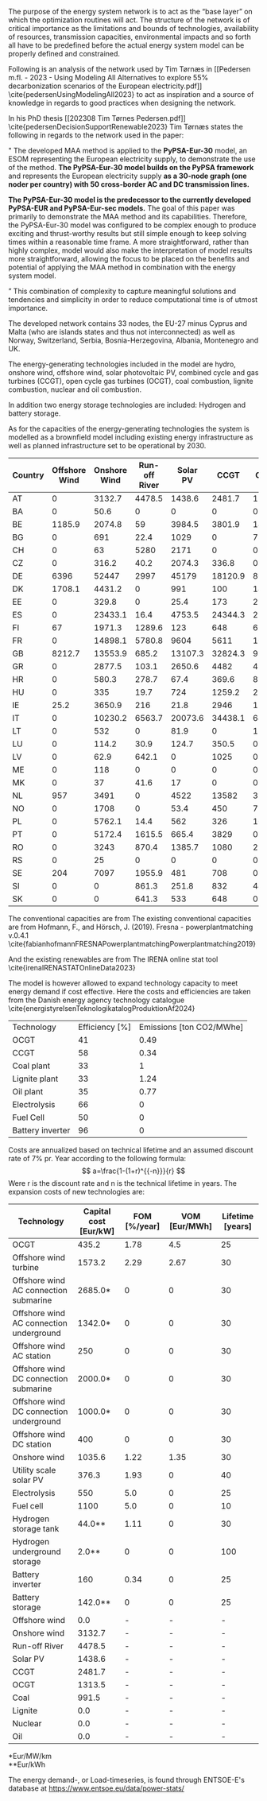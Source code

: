 The purpose of the energy system network is to act as the “base layer” on which the optimization routines will act. The structure of the network is of critical importance as the limitations and bounds of technologies, availability of resources, transmission capacities, environmental impacts and so forth all have to be predefined before the actual energy system model can be properly defined and constrained.

Following is an analysis of the network used by Tim Tørnæs in [[Pedersen m.fl. - 2023 - Using Modeling All Alternatives to explore 55% decarbonization scenarios of the European electricity.pdf]]
\cite{pedersenUsingModelingAll2023}
to act as inspiration and a source of knowledge in regards to good practices when designing the network.

In his PhD thesis [[202308 Tim Tørnes Pedersen.pdf]]
\cite{pedersenDecisionSupportRenewable2023}
Tim Tørnæs states the following in regards to the network used in the paper:

"
The developed MAA method is applied to the **PyPSA-Eur-30** model, an ESOM representing the European electricity supply, to demonstrate the use of the method. **The PyPSA-Eur-30 model builds on the PyPSA framework** and represents the European electricity supply **as a 30-node graph (one noder per country) with 50 cross-border AC and DC transmission lines.**

**The PyPSA-Eur-30 model is the predecessor to the currently developed PyPSA-EUR and PyPSA-Eur-sec models.** The goal of this paper was primarily to demonstrate the MAA method and its capabilities. Therefore, the PyPSA-Eur-30 model was configured to be complex enough to produce exciting and thrust-worthy results but still simple enough to keep solving times within a reasonable time frame. A more straightforward, rather than highly complex, model would also make the interpretation of model results more straightforward, allowing the focus to be placed on the benefits and potential of applying the MAA method in combination with the energy system model.

”
This combination of complexity to capture meaningful solutions and tendencies and simplicity in order to reduce computational time is of utmost importance.

The developed network contains 33 nodes, the EU-27 minus Cyprus and Malta (who are islands states and thus not interconnected) as well as Norway, Switzerland, Serbia, Bosnia-Herzegovina, Albania, Montenegro and UK.

The energy-generating technologies included in the model are hydro, onshore wind, offshore wind, solar photovoltaic PV, combined cycle and gas turbines (CCGT), open cycle gas turbines (OCGT), coal combustion, lignite combustion, nuclear and oil combustion.

In addition two energy storage technologies are included: Hydrogen and battery storage.

As for the capacities of the energy-generating technologies the system is modelled as a brownfield model including existing energy infrastructure as well as planned infrastructure set to be operational by 2030.

| Country | Offshore Wind | Onshore Wind | Run-off River | Solar PV | CCGT    | OCGT   | Coal    | Lignite | Nuclear | Oil    |
| ------- | ------------- | ------------ | ------------- | -------- | ------- | ------ | ------- | ------- | ------- | ------ |
| AT      | 0             | 3132.7       | 4478.5        | 1438.6   | 2481.7  | 1313.5 | 991.5   | 0       | 0       | 0      |
| BA      | 0             | 50.6         | 0             | 0        | 0       | 0      | 0       | 0       | 0       | 0      |
| BE      | 1185.9        | 2074.8       | 59            | 3984.5   | 3801.9  | 1460.6 | 1524.8  | 0       | 5925.8  | 0      |
| BG      | 0             | 691          | 22.4          | 1029     | 0       | 782    | 4963.7  | 3993    | 2000    | 0      |
| CH      | 0             | 63           | 5280          | 2171     | 0       | 0      | 0       | 0       | 3430    | 0      |
| CZ      | 0             | 316.2        | 40.2          | 2074.3   | 336.8   | 0      | 7184.7  | 725.7   | 2660    | 0      |
| DE      | 6396          | 52447        | 2997          | 45179    | 18120.9 | 8044.3 | 28069.4 | 20833.5 | 15788.4 | 3696.4 |
| DK      | 1708.1        | 4431.2       | 0             | 991      | 100     | 1427.4 | 3629.9  | 0       | 0       | 665    |
| EE      | 0             | 329.8        | 0             | 25.4     | 173     | 250    | 0       | 0       | 0       | 2111   |
| ES      | 0             | 23433.1      | 16.4          | 4753.5   | 24344.3 | 2942.6 | 6519.7  | 3081.2  | 7572.6  | 3533.4 |
| FI      | 67            | 1971.3       | 1289.6        | 123      | 648     | 677.7  | 3039.7  | 0       | 2784    | 1225.4 |
| FR      | 0             | 14898.1      | 5780.8        | 9604     | 5611    | 1066   | 4293.3  | 0       | 63130   | 7172.1 |
| GB      | 8212.7        | 13553.9      | 685.2         | 13107.3  | 32824.3 | 921.5  | 14475   | 0       | 11261   | 2801.9 |
| GR      | 0             | 2877.5       | 103.1         | 2650.6   | 4482    | 417    | 1550    | 3905    | 0       | 0      |
| HR      | 0             | 580.3        | 278.7         | 67.4     | 369.6   | 82.5   | 304.3   | 0       | 0       | 647.8  |
| HU      | 0             | 335          | 19.7          | 724      | 1259.2  | 2368.7 | 42.3    | 1180.2  | 1886.8  | 410    |
| IE      | 25.2          | 3650.9       | 216           | 21.8     | 2946    | 1320   | 855     | 0       | 0       | 907    |
| IT      | 0             | 10230.2      | 6563.7        | 20073.6  | 34438.1 | 6491.8 | 10926.5 | 0       | 0       | 6145   |
| LT      | 0             | 532          | 0             | 81.9     | 0       | 1575   | 0       | 0       | 0       | 0      |
| LU      | 0             | 114.2        | 30.9          | 124.7    | 350.5   | 0      | 0       | 0       | 0       | 0      |
| LV      | 0             | 62.9         | 642.1         | 0        | 1025    | 0      | 0       | 0       | 0       | 0      |
| ME      | 0             | 118          | 0             | 0        | 0       | 0      | 0       | 0       | 0       | 0      |
| MK      | 0             | 37           | 41.6          | 17       | 0       | 0      | 0       | 824     | 0       | 0      |
| NL      | 957           | 3491         | 0             | 4522     | 13582   | 3991   | 5591    | 0       | 492     | 0      |
| NO      | 0             | 1708         | 0             | 53.4     | 450     | 773.1  | 0       | 0       | 0       | 0      |
| PL      | 0             | 5762.1       | 14.4          | 562      | 326     | 1032.9 | 21588.5 | 9406    | 0       | 345    |
| PT      | 0             | 5172.4       | 1615.5        | 665.4    | 3829    | 0      | 1756    | 0       | 0       | 0      |
| RO      | 0             | 3243         | 870.4         | 1385.7   | 1080    | 2282   | 1506    | 4779.2  | 1298    | 87.5   |
| RS      | 0             | 25           | 0             | 0        | 0       | 0      | 0       | 0       | 0       | 0      |
| SE      | 204           | 7097         | 1955.9        | 481      | 708     | 0      | 130     | 0       | 9532    | 2135   |
| SI      | 0             | 0            | 861.3         | 251.8    | 832     | 449    | 246     | 944     | 727     | 143.6  |
| SK      | 0             | 0            | 641.3         | 533      | 648     | 0      | 440     | 486     | 1940    | 0      |

The conventional capacities are from The existing conventional capacities are from Hofmann, F., and Hörsch, J. (2019). Fresna -
powerplantmatching v.0.4.1 \cite{fabianhofmannFRESNAPowerplantmatchingPowerplantmatching2019}

And the existing renewables are from The IRENA online stat tool \cite{irenaIRENASTATOnlineData2023}

The model is however allowed to expand technology capacity to meet energy demand if cost effective. Here the costs and efficiencies are taken from the Danish energy agency technology catalogue \cite{energistyrelsenTeknologikatalogProduktionAf2024}

|                  |                |                          |
| ---------------- | -------------- | ------------------------ |
| Technology       | Efficiency [%] | Emissions [ton CO2/MWhe] |
| OCGT             | 41             | 0.49                     |
| CCGT             | 58             | 0.34                     |
| Coal plant       | 33             | 1                        |
| Lignite plant    | 33             | 1.24                     |
| Oil plant        | 35             | 0.77                     |
| Electrolysis     | 66             | 0                        |
| Fuel Cell        | 50             | 0                        |
| Battery inverter | 96             | 0                        |
 Costs are annualized based on technical lifetime and an assumed discount rate of 7% pr. Year according to the following formula:
$$
a=\frac{1-(1+r)^{{-n}}}{r}
$$
Were r is the discount rate and n is the technical lifetime in years. The expansion costs of new technologies are:

| Technology                                         | Capital cost [Eur/kW] | FOM [%/year] | VOM [Eur/MWh] | Lifetime [years] |
| -------------------------------------------------- | --------------------- | ------------ | ------------- | ---------------- |
| OCGT                                              | 435.2                 | 1.78         | 4.5           | 25               |
| Offshore wind turbine                             | 1573.2                | 2.29         | 2.67          | 30               |
| Offshore wind AC connection submarine             | 2685.0*               | 0            | 0             | 30               |
| Offshore wind AC connection underground           | 1342.0*               | 0            | 0             | 30               |
| Offshore wind AC station                          | 250                   | 0            | 0             | 30               |
| Offshore wind DC connection submarine             | 2000.0*               | 0            | 0             | 30               |
| Offshore wind DC connection underground           | 1000.0*               | 0            | 0             | 30               |
| Offshore wind DC station                          | 400                   | 0            | 0             | 30               |
| Onshore wind                                      | 1035.6                | 1.22         | 1.35          | 30               |
| Utility scale solar PV                            | 376.3                 | 1.93         | 0             | 40               |
| Electrolysis                                      | 550                   | 5.0          | 0             | 25               |
| Fuel cell                                         | 1100                  | 5.0          | 0             | 10               |
| Hydrogen storage tank                             | 44.0**                | 1.11         | 0             | 30               |
| Hydrogen underground storage                      | 2.0**                 | 0            | 0             | 100              |
| Battery inverter                                  | 160                   | 0.34         | 0             | 25               |
| Battery storage                                   | 142.0**               | 0            | 0             | 25               |
| Offshore wind                                     | 0.0                   | -            | -             | -                |
| Onshore wind                                      | 3132.7                | -            | -             | -                |
| Run-off River                                     | 4478.5                | -            | -             | -                |
| Solar PV                                          | 1438.6                | -            | -             | -                |
| CCGT                                             | 2481.7                | -            | -             | -                |
| OCGT                                             | 1313.5                | -            | -             | -                |
| Coal                                             | 991.5                 | -            | -             | -                |
| Lignite                                          | 0.0                   | -            | -             | -                |
| Nuclear                                          | 0.0                   | -            | -             | -                |
| Oil                                              | 0.0                   | -            | -             | -                |

*Eur/MW/km  
**Eur/kWh

The energy demand-, or Load-timeseries, is found through ENTSOE-E's database at https://www.entsoe.eu/data/power-stats/
